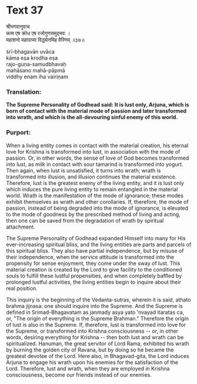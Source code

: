 # Text 37

श्रीभगवानुवाच  
काम एष क्रोध एष रजोगुणसमुद्भवः ।  
महाशनो महापाप्मा विद्ध्येनमिह वैरिणम् ॥३७॥

śrī-bhagavān uvāca  
kāma eṣa krodha eṣa  
rajo-guṇa-samudbhavaḥ  
mahāśano mahā-pāpmā  
viddhy enam iha vairiṇam



### Translation:

**The Supreme Personality of Godhead said: It is lust only, Arjuna, which is born of contact with the material mode of passion and later transformed into wrath, and which is the all-devouring sinful enemy of this world.**

### Purport:

When a living entity comes in contact with the material creation, his eternal love for Krishna is transformed into lust, in association with the mode of passion. Or, in other words, the sense of love of God becomes transformed into lust, as milk in contact with sour tamarind is transformed into yogurt. Then again, when lust is unsatisfied, it turns into wrath; wrath is transformed into illusion, and illusion continues the material existence. Therefore, lust is the greatest enemy of the living entity, and it is lust only which induces the pure living entity to remain entangled in the material world. Wrath is the manifestation of the mode of ignorance; these modes exhibit themselves as wrath and other corollaries. If, therefore, the mode of passion, instead of being degraded into the mode of ignorance, is elevated to the mode of goodness by the prescribed method of living and acting, then one can be saved from the degradation of wrath by spiritual attachment.

The Supreme Personality of Godhead expanded Himself into many for His ever-increasing spiritual bliss, and the living entities are parts and parcels of this spiritual bliss. They also have partial independence, but by misuse of their independence, when the service attitude is transformed into the propensity for sense enjoyment, they come under the sway of lust. This material creation is created by the Lord to give facility to the conditioned souls to fulfill these lustful propensities, and when completely baffled by prolonged lustful activities, the living entities begin to inquire about their real position.

This inquiry is the beginning of the Vedanta-sutras, wherein it is said, athato brahma jijnasa: one should inquire into the Supreme. And the Supreme is defined in Srimad-Bhagavatam as janmady asya yato 'nvayad itaratas ca, or, "The origin of everything is the Supreme Brahman." Therefore the origin of lust is also in the Supreme. If, therefore, lust is transformed into love for the Supreme, or transformed into Krishna consciousness -- or, in other words, desiring everything for Krishna -- then both lust and wrath can be spiritualized. Hanuman, the great servitor of Lord Rama, exhibited his wrath by burning the golden city of Ravana, but by doing so he became the greatest devotee of the Lord. Here also, in Bhagavad-gita, the Lord induces Arjuna to engage his wrath upon his enemies for the satisfaction of the Lord. Therefore, lust and wrath, when they are employed in Krishna consciousness, become our friends instead of our enemies.